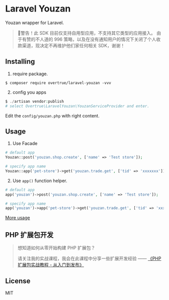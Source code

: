 # Laravel Youzan

Youzan wrapper for Laravel.

> 🚧警告！此 SDK 目前仅支持自用型应用，不支持其它类型的应用接入。 由于有赞的不人道的 996 策略，以及在没有通知用户的情况下关闭了个人收款渠道，现决定不再维护他们家任何相关 SDK，谢谢！

## Installing

1. require package.
```shell
$ composer require overtrue/laravel-youzan -vvv
```

2. config you apps 

```php
$ ./artisan vendor:publish 
# select Overtrue\LaravelYouzan\YouzanServiceProvider and enter.
```

Edit the `config/youzan.php` with right content.

## Usage

1. Use Facade

```php
# default app
Youzan::post('youzan.shop.create', ['name' => 'Test store']);

# specify app name
Youzan::app('pet-store')->get('youzan.trade.get', ['tid' => 'xxxxxxx']);
```

2. Use `app()` function helper.

```php
# default app
app('youzan')->post('youzan.shop.create', ['name' => 'Test store']);

# specify app name
app('youzan')->app('pet-store')->get('youzan.trade.get', ['tid' => 'xxxxxxx']);
```

[More usage](https://github.com/overtrue/youzan)

## PHP 扩展包开发

> 想知道如何从零开始构建 PHP 扩展包？
>
> 请关注我的实战课程，我会在此课程中分享一些扩展开发经验 —— [《PHP 扩展包实战教程 - 从入门到发布》](https://learnku.com/courses/creating-package)

## License

MIT
